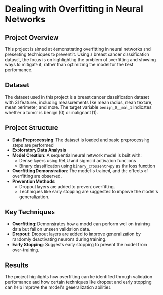# Dealing with Overfitting in Neural Networks

## Project Overview

This project is aimed at demonstrating overfitting in neural networks and presenting techniques to prevent it. Using a breast cancer classification dataset, the focus is on highlighting the problem of overfitting and showing ways to mitigate it, rather than optimizing the model for the best performance.

## Dataset

The dataset used in this project is a breast cancer classification dataset with 31 features, including measurements like mean radius, mean texture, mean perimeter, and more. The target variable `benign_0__mal_1` indicates whether a tumor is benign (0) or malignant (1).

## Project Structure

- **Data Preprocessing**: The dataset is loaded and basic preprocessing steps are performed.
- **Exploratory Data Analysis**
- **Model Creation**: A sequential neural network model is built with:
  - Dense layers using ReLU and sigmoid activation functions
  - Binary classification using `binary_crossentropy` as the loss function
- **Overfitting Demonstration**: The model is trained, and the effects of overfitting are observed.
- **Prevention Methods**:
  - Dropout layers are added to prevent overfitting.
  - Techniques like early stopping are suggested to improve the model's generalization.

## Key Techniques
- **Overfitting**: Demonstrates how a model can perform well on training data but fail on unseen validation data.
- **Dropout**: Dropout layers are added to improve generalization by randomly deactivating neurons during training.
- **Early Stopping**: Suggests early stopping to prevent the model from over-training.

## Results

The project highlights how overfitting can be identified through validation performance and how certain techniques like dropout and early stopping can help improve the model's generalization abilities.
